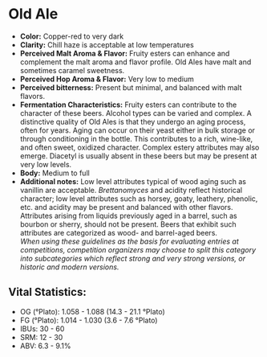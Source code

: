 # Old Ale

- **Color:** Copper-red to very dark
- **Clarity:** Chill haze is acceptable at low temperatures
- **Perceived Malt Aroma & Flavor:** Fruity esters can enhance and complement the malt aroma and flavor profile. Old Ales have malt and sometimes caramel sweetness.
- **Perceived Hop Aroma & Flavor:** Very low to medium
- **Perceived bitterness:** Present but minimal, and balanced with malt flavors.
- **Fermentation Characteristics:** Fruity esters can contribute to the character of these beers. Alcohol types can be varied and complex. A distinctive quality of Old Ales is that they undergo an aging process, often for years. Aging can occur on their yeast either in bulk storage or through conditioning in the bottle. This contributes to a rich, wine-like, and often sweet, oxidized character. Complex estery attributes may also emerge. Diacetyl is usually absent in these beers but may be present at very low levels.
- **Body:** Medium to full
- **Additional notes:** Low level attributes typical of wood aging such as vanillin are acceptable. _Brettanomyces_ and acidity reflect historical character; low level attributes such as horsey, goaty, leathery, phenolic, etc. and acidity may be present and balanced with other flavors. Attributes arising from liquids previously aged in a barrel, such as bourbon or sherry, should not be present. Beers that exhibit such attributes are categorized as wood- and barrel-aged beers. <br/>
_When using these guidelines as the basis for evaluating entries at competitions, competition organizers may choose to split this category into subcategories which reflect strong and very strong versions, or historic and modern versions._

## Vital Statistics:

- OG (°Plato): 1.058 - 1.088 (14.3 - 21.1 °Plato)
- FG (°Plato): 1.014 - 1.030 (3.6 - 7.6 °Plato)
- IBUs: 30 - 60
- SRM: 12 - 30
- ABV: 6.3 - 9.1%
